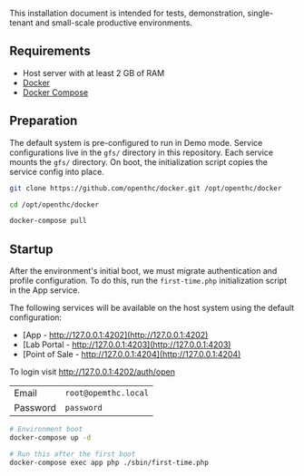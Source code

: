 This installation document is intended for tests, demonstration, single-tenant and small-scale productive environments.

## Requirements

- Host server with at least 2 GB of RAM
- [Docker](https://docs.docker.com/desktop/)
- [Docker Compose](https://docs.docker.com/compose/)

## Preparation

The default system is pre-configured to run in Demo mode. Service configurations live in the `gfs/` directory in this repository. Each service mounts the `gfs/` directory. On boot, the initialization script copies the service config into place.

```bash
git clone https://github.com/openthc/docker.git /opt/openthc/docker

cd /opt/openthc/docker

docker-compose pull
```

## Startup

After the environment's initial boot, we must migrate authentication and profile configuration. To do this, run the `first-time.php` initialization script in the App service.

The following services will be available on the host system using the default configuration:

- [App - http://127.0.0.1:4202](http://127.0.0.1:4202)
- [Lab Portal - http://127.0.0.1:4203](http://127.0.0.1:4203)
- [Point of Sale - http://127.0.0.1:4204](http://127.0.0.1:4204)

To login visit http://127.0.0.1:4202/auth/open

|			|						|
| ---		| ---					|
| Email		| `root@opemthc.local`	|
| Password 	| `password`			|


```bash
# Environment boot
docker-compose up -d

# Run this after the first boot
docker-compose exec app php ./sbin/first-time.php
```

